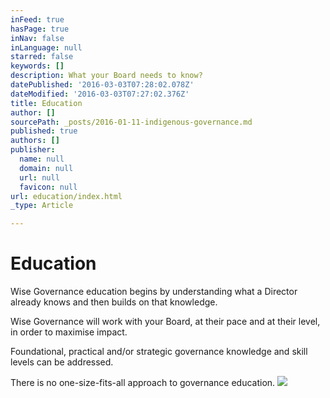 ```yaml
---
inFeed: true
hasPage: true
inNav: false
inLanguage: null
starred: false
keywords: []
description: What your Board needs to know?
datePublished: '2016-03-03T07:28:02.078Z'
dateModified: '2016-03-03T07:27:02.376Z'
title: Education
author: []
sourcePath: _posts/2016-01-11-indigenous-governance.md
published: true
authors: []
publisher:
  name: null
  domain: null
  url: null
  favicon: null
url: education/index.html
_type: Article

---
```

# Education

Wise Governance education begins by understanding what a Director already
knows and then builds on that knowledge.

Wise Governance will work with your Board, at their pace and at their
level, in order to maximise impact. 

Foundational, practical and/or strategic governance knowledge and skill levels can be addressed.

There is no one-size-fits-all approach to governance education.
![](https://the-grid-user-content.s3-us-west-2.amazonaws.com/bbfd7482-e81c-45fd-9ef0-6e12abd4f8c3.jpg)